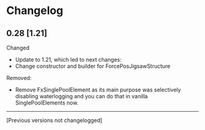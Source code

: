 # Changelog

## 0.28 [1.21]

Changed
- Update to 1.21, which led to next changes:
- Change constructor and builder for ForcePosJigsawStructure

Removed:
- Remove FxSinglePoolElement as its main purpose was selectively disabling waterlogging
and you can do that in vanilla SinglePoolElements now.

---

[Previous versions not changelogged]